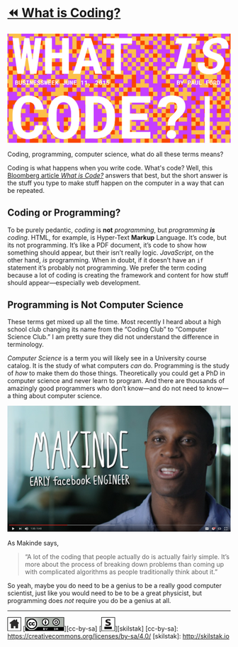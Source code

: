 # [⏪ What is Coding?](/README.md)

[![](/assets/coding.png)][code]

Coding, programming, computer science, what do all these terms
means?

Coding is what happens when you write code. What's code?  Well,
this [Bloomberg article *What is Code?*][code] answers that best,
but the short answer is the stuff you type to make stuff happen on
the computer in a way that can be repeated.

[code]: http://www.bloomberg.com/graphics/2015-paul-ford-what-is-code/

## Coding or Programming?

To be purely pedantic, *coding* is **not** *programming*, but
*programming* ***is*** *coding*. HTML, for example, is Hyper-Text
**Markup** Language. It’s code, but its not programming. It’s like
a PDF document, it’s code to show how something should appear, but
their isn’t really logic.  *JavaScript*, on the other hand, *is*
programming.  When in doubt, if it doesn’t have an `if` statement it’s
probably not programming. We prefer the term coding because a lot
of coding is creating the framework and content for how stuff should
appear—especially web development.

## Programming is Not Computer Science

These terms get mixed up all the time. Most recently I heard about
a high school club changing its name from the “Coding Club” to
“Computer Science Club.” I am pretty sure they did not understand
the difference in terminology.

*Computer Science* is a term you will likely see in a University
course catalog. It is the study of what computers *can* do. Programming
is the study of *how* to make them do those things. Theoretically you
could get a PhD in computer science and never learn to program. And
there are thousands of amazingly good programmers who don’t know—and
do not need to know—a thing about computer science.

[![](/assets/makinde.png)](https://youtu.be/nKIu9yen5nc?t=1m30s)

As Makinde says,

> “A lot of the coding that people actually do is actually fairly
> simple. It’s more about the process of breaking down problems than
> coming up with complicated algorithms as people traditionally think
> about it.”

So yeah, maybe you do need to be a genius to be a really good computer
scientist, just like you would need to be to be a great physicist, but
programming does *not* require you do be a genius at all.

---
[![home](/assets/home-bw.png)](/README.md)
[![cc-by-sa](/assets/cc-by-sa.png)][cc-by-sa]
[![skilstak](/assets/skilstak-logo-bw.png)][skilstak]
[cc-by-sa]: https://creativecommons.org/licenses/by-sa/4.0/
[skilstak]: http://skilstak.io

